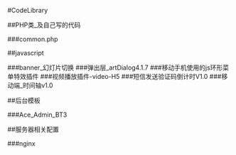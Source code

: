 #CodeLibrary


##PHP类_及自己写的代码

###common.php

##javascript

###banner_幻灯片切换
###弹出层_artDialog4.1.7
###移动手机使用的js环形菜单特效插件
###视频播放插件-video-H5
###短信发送验证码倒计时V1.0
###移动端_时间轴v1.0

##后台模板

###Ace_Admin_BT3

##服务器相关配置

###nginx

